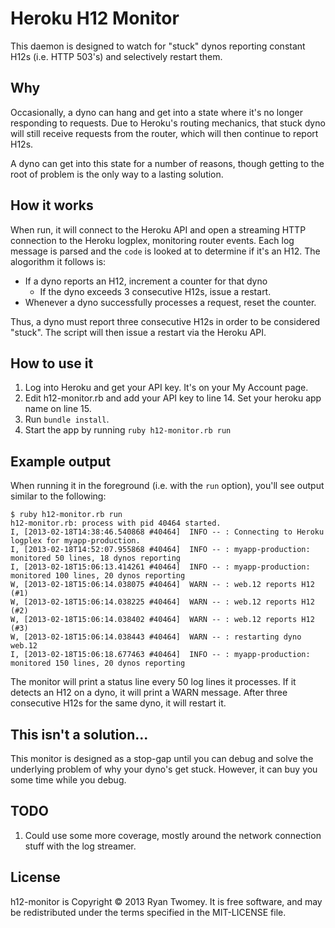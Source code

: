 # Heroku H12 Monitor

This daemon is designed to watch for "stuck" dynos reporting constant H12s (i.e. HTTP 503's) and selectively restart them.

## Why

Occasionally, a dyno can hang and get into a state where it's no longer responding to requests. Due to Heroku's routing mechanics, that stuck dyno will still receive requests from the router, which will then continue to report H12s.

A dyno can get into this state for a number of reasons, though getting to the root of problem is the only way to a lasting solution.

## How it works

When run, it will connect to the Heroku API and open a streaming HTTP connection to the Heroku logplex, monitoring router events. Each log message is parsed and the `code` is looked at to determine if it's an H12. The alogorithm it follows is:

  * If a dyno reports an H12, increment a counter for that dyno
    * If the dyno exceeds 3 consecutive H12s, issue a restart.
  * Whenever a dyno successfully processes a request, reset the counter.

Thus, a dyno must report three consecutive H12s in order to be considered "stuck". The script will then issue a restart via the Heroku API.

## How to use it

1. Log into Heroku and get your API key. It's on your My Account page.
2. Edit h12-monitor.rb and add your API key to line 14. Set your heroku app name on line 15.
3. Run `bundle install`.
4. Start the app by running `ruby h12-monitor.rb run`

## Example output

When running it in the foreground (i.e. with the `run` option), you'll see output similar to the following:

    $ ruby h12-monitor.rb run
    h12-monitor.rb: process with pid 40464 started.
    I, [2013-02-18T14:38:46.540868 #40464]  INFO -- : Connecting to Heroku logplex for myapp-production.
    I, [2013-02-18T14:52:07.955868 #40464]  INFO -- : myapp-production: monitored 50 lines, 18 dynos reporting
    I, [2013-02-18T15:06:13.414261 #40464]  INFO -- : myapp-production: monitored 100 lines, 20 dynos reporting
    W, [2013-02-18T15:06:14.038075 #40464]  WARN -- : web.12 reports H12 (#1)
    W, [2013-02-18T15:06:14.038225 #40464]  WARN -- : web.12 reports H12 (#2)
    W, [2013-02-18T15:06:14.038402 #40464]  WARN -- : web.12 reports H12 (#3)
    W, [2013-02-18T15:06:14.038443 #40464]  WARN -- : restarting dyno web.12
    I, [2013-02-18T15:06:18.677463 #40464]  INFO -- : myapp-production: monitored 150 lines, 20 dynos reporting

The monitor will print a status line every 50 log lines it processes. If it detects an H12 on a dyno, it will print a WARN message. After three consecutive H12s for the same dyno, it will restart it.

## This isn't a solution...

This monitor is designed as a stop-gap until you can debug and solve the underlying problem of why your dyno's get stuck. However, it can buy you some time while you debug.

## TODO

1. Could use some more coverage, mostly around the network connection stuff with the log streamer.

## License

h12-monitor is Copyright © 2013 Ryan Twomey. It is free software, and may be redistributed under the terms specified in the MIT-LICENSE file.
